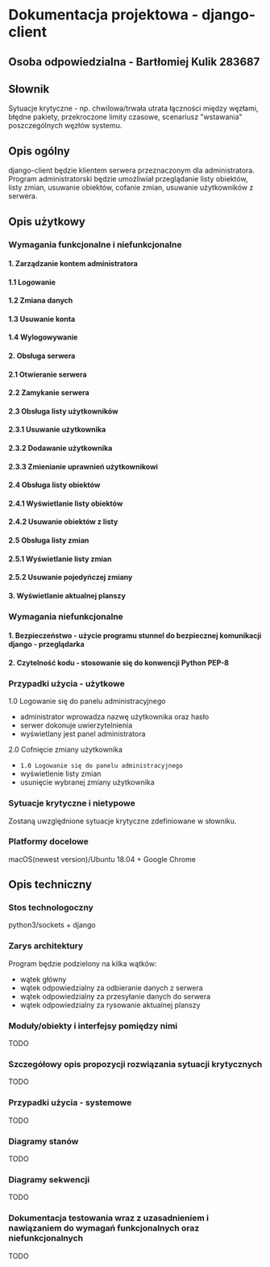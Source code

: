# Dokumentacja projektowa - django-client

## Osoba odpowiedzialna - Bartłomiej Kulik 283687

## Słownik

Sytuacje krytyczne - np. chwilowa/trwała utrata łączności między
węzłami, błędne pakiety, przekroczone limity czasowe,
scenariusz "wstawania" poszczególnych węzłów systemu.

## Opis ogólny

django-client będzie klientem serwera przeznaczonym dla
administratora. Program administratorski będzie umożliwiał
przeglądanie listy obiektów, listy zmian, usuwanie obiektów,
cofanie zmian, usuwanie użytkowników z serwera.

## Opis użytkowy

### Wymagania funkcjonalne i niefunkcjonalne

#### 1. Zarządzanie kontem administratora

#### 1.1 Logowanie

#### 1.2 Zmiana danych

#### 1.3 Usuwanie konta

#### 1.4 Wylogowywanie

#### 2. Obsługa serwera

#### 2.1 Otwieranie serwera

#### 2.2 Zamykanie serwera

#### 2.3 Obsługa listy użytkowników

#### 2.3.1 Usuwanie użytkownika

#### 2.3.2 Dodawanie użytkownika

#### 2.3.3 Zmienianie uprawnień użytkownikowi

#### 2.4 Obsługa listy obiektów

#### 2.4.1 Wyświetlanie listy obiektów

#### 2.4.2 Usuwanie obiektów z listy

#### 2.5 Obsługa listy zmian

#### 2.5.1 Wyświetlanie listy zmian

#### 2.5.2 Usuwanie pojedyńczej zmiany

#### 3. Wyświetlanie aktualnej planszy

### Wymagania niefunkcjonalne

#### 1. Bezpieczeństwo - użycie programu stunnel do bezpiecznej komunikacji django - przeglądarka

#### 2. Czytelność kodu - stosowanie się do konwencji Python PEP-8

### Przypadki użycia - użytkowe

1.0 Logowanie się do panelu administracyjnego

- administrator wprowadza nazwę użytkownika oraz hasło
- serwer dokonuje uwierzytelnienia
- wyświetlany jest panel administratora

2.0 Cofnięcie zmiany użytkownika

- `1.0 Logowanie się do panelu administracyjnego`
- wyświetlenie listy zmian
- usunięcie wybranej zmiany użytkownika

### Sytuacje krytyczne i nietypowe

Zostaną uwzględnione sytuacje krytyczne zdefiniowane w słowniku.

### Platformy docelowe

macOS(newest version)/Ubuntu 18.04 + Google Chrome

## Opis techniczny

### Stos technologoczny

python3/sockets + django

### Zarys architektury

Program będzie podzielony na kilka wątków:

- wątek główny
- wątek odpowiedzialny za odbieranie danych z serwera
- wątek odpowiedzialny za przesyłanie danych do serwera
- wątek odpowiedzialny za rysowanie aktualnej planszy

### Moduły/obiekty i interfejsy pomiędzy nimi

TODO

### Szczegółowy opis propozycji rozwiązania sytuacji krytycznych

TODO

### Przypadki użycia - systemowe

TODO

### Diagramy stanów

TODO

### Diagramy sekwencji

TODO

### Dokumentacja testowania wraz z uzasadnieniem i nawiązaniem do wymagań funkcjonalnych oraz niefunkcjonalnych

TODO